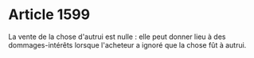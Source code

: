 # Article 1599

La vente de la chose d'autrui est nulle : elle peut donner lieu à des dommages-intérêts lorsque l'acheteur a ignoré que la chose fût à autrui.
